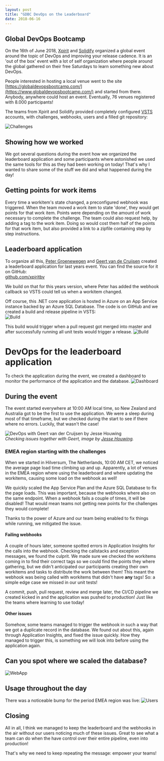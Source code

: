 ```yaml
---
layout: post
title: "GDBC DevOps on the Leaderboard"
date: 2018-06-16
---
```


## Global DevOps Bootcamp
On the 16th of June 2018, [Xpirit](https://twitter.com/xpiritbv) and [Solidify](https://twitter.com/molausson) organized a global event around the topic of DevOps and improving your release cadence. It is an 'out of the box' event with a lot of self organization where people around the global gathered on their free Saturdays to learn something new about DevOps.

People interested in hosting a local venue went to the site
[https://globaldevopsbootcamp.com/](https://www.globaldevopsbootcamp.com/) and started from there. Anybody, anywhere could host an event. Eventually, 76 venues registered with 8.000 participants!

The teams from Xpirit and Solidify provided completely configured [VSTS](https://twitter.com/VSTS) accounts, with challenges, webhooks, users and a filled git repository:

![Challenges](/images/20180816/2018_06_16_GDBC_Challenges.png)

## Showing how we worked
We got several questions during the event how we organized the leaderboard application and some participants where astonished we used the same tools for this as they had been working on today!
That's why I wanted to share some of the stuff we did and what happened during the day!

## Getting points for work items
Every time a workitem's state changed, a preconfigured webhook was triggered. When the team moved a work item to state 'done', they would get points for that work item. Points were depending on the amount of work necessary to complete the challenge.
The team could also request help, by adding a tag to the work item. Doing so would cost them half of the points for that work item, but also provided a link to a zipfile containing step by step instructions. 

## Leaderboard application
To organize all this, [Peter Groenewegen](https://twitter.com/pgroene) and [Geert van de Cruijsen](https://twitter.com/GeertvdC) created a leaderboard application for last years event. You can find the source for it on GitHub:  
[github.com/xpiritbv](https://github.com/XpiritBV/LeaderboardsGlobalDevopsBootcamp)

We build on that for this years version, where Peter has added the webhook callback so VSTS could tell us when a workitem changed.

Off course, this .NET core application is hosted in Azure on an App Service instance backed by an Azure SQL Database. The code is on GitHub and we created a build and release pipeline in VSTS:  
![Build](/images/20180816/2018_06_16_GDBC_Build.png)

This build would trigger when a pull request got merged into master and after successfully running all unit tests would trigger a release.
![Build](/images/20180816/2018_06_16_GDBC_Release.png)

# DevOps for the leaderboard application
To check the application during the event, we created a dashboard to monitor the performance of the application and the database.
![Dashboard](/images/20180816/2018_06_16_GDBC_Dashboard.png)

## During the event
The event started everywhere at 10:00 AM local time, so New Zealand and Australia got to be the first to use the application. We were a sleep during most of that timeframe, but we checked during the start to see if there where no errors. Luckily, that wasn't the case!

![DevOps with Geert van der Cruijsen by Jesse Houwing](/images/20180816/2018_06_16_GDBC_By_Jesse_Houwing.jpg)  
*Checking issues together with Geert, image by [Jesse Houwing](https://twitter.com/jessehouwing/).*

### EMEA region starting with the challenges
When we started in Hilversum, The Netherlands, 10:00 AM CET, we noticed the average page load time climbing up and up. Apparently, a lot of venues in the EMEA region where using the leaderboard and where updating the workitems, causing some load on the webhook as well!

We quickly scaled the App Service Plan and the Azure SQL Database to fix the page loads. This was important, because the webhooks where also on the same endpoint. When a webhook fails a couple of times, it will be disabled! That would mean teams not getting new points for the challenges they would complete!

Thanks to the power of Azure and our team being enabled to fix things while running, we mitigated the issue.

#### Failing webhooks
A couple of hours later, someone spotted errors in Application Insights for the calls into the webhook. Checking the callstacks and exception messages, we found the culprit. We made sure we checked the workitems coming in to find their correct tags so we could find the points they where gathering, but we didn't anticipated our participants creating their own workitems and tasks to distribute the work between them!
This meant the webhook was being called with workitems that didn't have **any** tags! So: a simple edge case we missed in our unit tests!

A commit, push, pull request, review and merge later, the CI/CD pipeline we created kicked in and the application was pushed to production! Just like the teams where learning to use today!

#### Other issues
Somehow, some teams managed to trigger the webhook in such a way that we got a duplicate record in the database. We found out about this, again through Application Insights, and fixed the issue quickly. How they managed to trigger this, is something we will look into before using the application again.

## Can you spot where we scaled the database?
![WebApp](/images/20180816/2018_06_16_GDBC_WebApp.png)

## Usage throughout the day
There was a noticeable bump for the period EMEA region was live:
![Users](/images/20180816/2018_06_16_GDBC_Users.png)


## Closing
All in all, I think we managed to keep the leaderboard and the webhooks in the air without our users noticing much of these issues. Great to see what a team can do when the have control over their entire pipeline, even into production! 

That's why we need to keep repeating the message: empower your teams!
